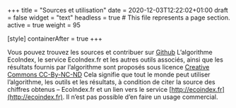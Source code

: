 +++
title = "Sources et utilisation"
date = 2020-12-03T12:22:02+01:00
draft = false
widget = "text"
headless = true  # This file represents a page section.
active = true
weight = 95

[style]
	containerAfter = true
+++

Vous pouvez trouvez les sources et contribuer sur [Github](https://github.com/cnumr/EcoIndex) L’algorithme EcoIndex, le
service EcoIndex.fr et les autres outils associés, ainsi que les résultats fournis par l’algorithme sont proposés sous
licence [Creative Commons CC-By-NC-ND](https://creativecommons.org/licenses/by-nc-nd/2.0/fr/) Cela signifie que tout le
monde peut utiliser l’algorithme, les outils et les résultats, à condition de citer la source des chiffres obtenus –
EcoIndex.fr et un lien vers le service [http://ecoindex.fr](http://ecoindex.fr). Il n’est pas possible d’en faire un
usage commercial.
